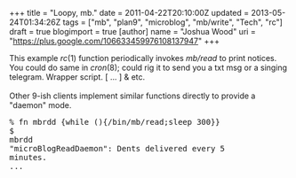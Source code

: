 +++
title = "Loopy, mb."
date = 2011-04-22T20:10:00Z
updated = 2013-05-24T01:34:26Z
tags = ["mb", "plan9", "microblog", "mb/write", "Tech", "rc"]
draft = true
blogimport = true 
[author]
	name = "Joshua Wood"
	uri = "https://plus.google.com/106633459976108137947"
+++

This example <em>rc</em>(1) function periodically invokes <em>mb/read</em> to print notices. You could do same in <em>cron</em>(8); could rig it to send you a txt msg or a singing telegram. Wrapper script. [ ... ] &amp; etc.<br/><br/>Other 9-ish clients implement similar functions directly to provide a "daemon" mode.<br/><pre>% fn mbrdd {while (){/bin/mb/read;sleep 300}}<br/>$ mbrdd<br/>"microBlogReadDaemon": Dents delivered every 5 minutes.<br/>...</pre>
